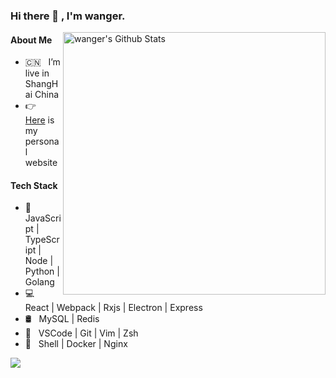 ### Hi there 👋 , I'm wanger.


<img align="right" width="420" src="https://github-readme-stats.vercel.app/api?username=Wangyulue&include_all_commits=true&count_private=true&show_icons=true&line_height=20&title_color=7A7ADB&icon_color=2234AE" alt="wanger's Github Stats">

#### About Me

- 🇨🇳 &nbsp; I’m live in ShangHai China
- 👉 &nbsp; [Here](https://wangyulue.com/) is my personal website


#### Tech Stack

- 🎯 &nbsp; JavaScript | TypeScript | Node | Python | Golang
- 💻 &nbsp; React | Webpack | Rxjs | Electron | Express
- 🛢 &nbsp; MySQL | Redis
- 🔧 &nbsp; VSCode | Git | Vim | Zsh
- 🚀 &nbsp; Shell | Docker | Nginx

![](https://visitor-badge.glitch.me/badge?page_id=WangYuLue.WangYuLue)
